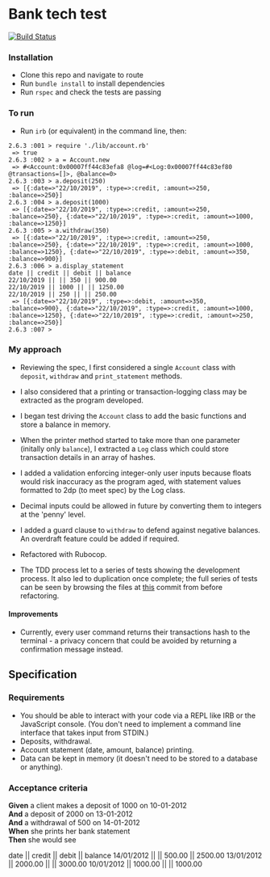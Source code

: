 # Bank tech test

[![Build Status](https://travis-ci.com/mikjw/bank-tech-test.svg?branch=master)](https://travis-ci.com/mikjw/bank-tech-test)
### Installation

* Clone this repo and navigate to route 
* Run `bundle install` to install dependencies
* Run `rspec` and check the tests are passing

### To run

* Run `irb` (or equivalent) in the command line, then:
```
2.6.3 :001 > require './lib/account.rb'
 => true 
2.6.3 :002 > a = Account.new
 => #<Account:0x00007ff44c83efa8 @log=#<Log:0x00007ff44c83ef80 @transactions=[]>, @balance=0> 
2.6.3 :003 > a.deposit(250)
 => [{:date=>"22/10/2019", :type=>:credit, :amount=>250, :balance=>250}] 
2.6.3 :004 > a.deposit(1000)
 => [{:date=>"22/10/2019", :type=>:credit, :amount=>250, :balance=>250}, {:date=>"22/10/2019", :type=>:credit, :amount=>1000, :balance=>1250}] 
2.6.3 :005 > a.withdraw(350)
 => [{:date=>"22/10/2019", :type=>:credit, :amount=>250, :balance=>250}, {:date=>"22/10/2019", :type=>:credit, :amount=>1000, :balance=>1250}, {:date=>"22/10/2019", :type=>:debit, :amount=>350, :balance=>900}] 
2.6.3 :006 > a.display_statement
date || credit || debit || balance
22/10/2019 || || 350 || 900.00
22/10/2019 || 1000 || || 1250.00
22/10/2019 || 250 || || 250.00
 => [{:date=>"22/10/2019", :type=>:debit, :amount=>350, :balance=>900}, {:date=>"22/10/2019", :type=>:credit, :amount=>1000, :balance=>1250}, {:date=>"22/10/2019", :type=>:credit, :amount=>250, :balance=>250}] 
2.6.3 :007 > 
```


### My approach

* Reviewing the spec, I first considered a single `Account` class with `deposit`, `withdraw` and `print_statement` methods.
* I also considered that a printing or transaction-logging class may be extracted as the program developed. 
* I began test driving the `Account` class to add the basic functions and store a balance in memory.
* When the printer method started to take more than one parameter (initally only `balance`), I extracted a `Log` class which could store transaction details in an array of hashes.
* I added a validation enforcing integer-only user inputs because floats would risk inaccuracy as the program aged, with statement values formatted to 2dp (to meet spec) by the Log class. 
* Decimal inputs could be allowed in future by converting them to integers at the 'penny' level. 
* I added a guard clause to `withdraw` to defend against negative balances. An overdraft feature could be added if required. 
* Refactored with Rubocop.

* The TDD process let to a series of tests showing the development process. It also led to duplication once complete; the full series of tests can be seen by browsing the files at [this](https://github.com/mikjw/bank-tech-test/commit/caa7090bacdaa75c1f32069f6934a10e6e13df90) commit from before refactoring.

#### Improvements
* Currently, every user command returns their transactions hash to the terminal - a privacy concern that could be avoided by returning a confirmation message instead. 

## Specification

### Requirements

* You should be able to interact with your code via a REPL like IRB or the JavaScript console.  (You don't need to implement a command line interface that takes input from STDIN.)
* Deposits, withdrawal.
* Account statement (date, amount, balance) printing.
* Data can be kept in memory (it doesn't need to be stored to a database or anything).

### Acceptance criteria

**Given** a client makes a deposit of 1000 on 10-01-2012  
**And** a deposit of 2000 on 13-01-2012  
**And** a withdrawal of 500 on 14-01-2012  
**When** she prints her bank statement  
**Then** she would see

date || credit || debit || balance
14/01/2012 || || 500.00 || 2500.00
13/01/2012 || 2000.00 || || 3000.00
10/01/2012 || 1000.00 || || 1000.00
